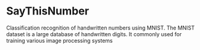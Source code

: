 # SayThisNumber
Classification recognition of handwritten numbers using MNIST.
The MNIST dataset is a large database of handwritten digits. It commonly used for training various image processing systems
